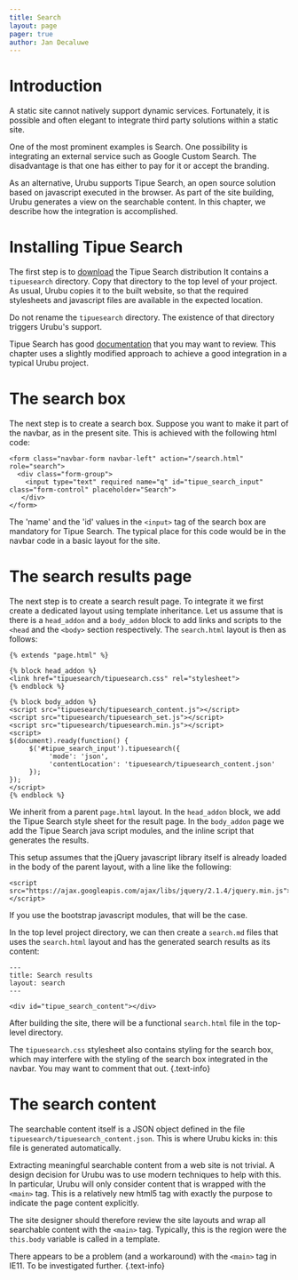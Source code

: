 ```yaml
---
title: Search 
layout: page 
pager: true
author: Jan Decaluwe
---
```


Introduction
============

A static site cannot natively support dynamic services. Fortunately, it is
possible and often elegant to integrate third party solutions within a static
site.

One of the most prominent examples is Search. One possibility is integrating an
external service such as Google Custom Search. The disadvantage is that one has
either to pay for it or accept the branding.  

As an alternative, Urubu supports Tipue Search, an open source solution based
on javascript executed in the browser. As part of the site building, Urubu
generates a view on the searchable content.  In this chapter, we describe how
the integration is accomplished.  

Installing Tipue Search
=======================

The first step is to [download][1] the Tipue Search distribution It contains a
`tipuesearch` directory. Copy that directory to the top level of your project.
As usual, Urubu copies it to the built website, so that the required
stylesheets and javascript files are available in the expected location.

Do not rename the `tipuesearch` directory. The existence of that
directory triggers Urubu's support. 

Tipue Search has good [documentation][2] that you may want to review.  This
chapter uses a slightly modified approach to achieve a good integration in a
typical Urubu project. 

The search box
==============

The next step is to create a search box. Suppose you want to make it part of
the navbar, as in the present site. This is achieved with the following html
code: 

```
<form class="navbar-form navbar-left" action="/search.html" role="search">
  <div class="form-group">
    <input type="text" required name="q" id="tipue_search_input" class="form-control" placeholder="Search"> 
   </div>
</form>
```

The 'name' and the 'id' values in the `<input>` tag of the search box are
mandatory for Tipue Search. The typical place for this code would be in the
navbar code in a basic layout for the site.

The search results page
=======================

The next step is to create a search result page. To integrate it we first
create a dedicated layout using template inheritance.  Let us assume that is
there is  a `head_addon` and a `body_addon` block to add links and scripts to
the `<head` and the `<body>` section respectively. The `search.html` layout is
then as follows:  

```
{% extends "page.html" %}

{% block head_addon %}
<link href="tipuesearch/tipuesearch.css" rel="stylesheet">
{% endblock %}

{% block body_addon %}
<script src="tipuesearch/tipuesearch_content.js"></script>
<script src="tipuesearch/tipuesearch_set.js"></script>
<script src="tipuesearch/tipuesearch.min.js"></script>
<script>
$(document).ready(function() {
     $('#tipue_search_input').tipuesearch({
          'mode': 'json',
          'contentLocation': 'tipuesearch/tipuesearch_content.json' 
     });
});
</script>
{% endblock %}
```

We inherit from a parent `page.html` layout. In the `head_addon` block, we add
the Tipue Search style sheet for the result page. In the `body_addon` page we
add the Tipue Search java script modules, and the inline script that generates
the results. 

This setup assumes that the jQuery javascript library itself is already loaded
in the body of the parent layout, with a line like the following: 

```
<script src="https://ajax.googleapis.com/ajax/libs/jquery/2.1.4/jquery.min.js"></script>
```

If you use the bootstrap javascript modules, that will be the case.

In the top level project directory, we can then create a `search.md` files that
uses the `search.html` layout and has the generated search results as its
content:

```
---
title: Search results
layout: search
---

<div id="tipue_search_content"></div>

```

After building the site, there will be a functional `search.html` file in the
top-level directory.

The `tipuesearch.css` stylesheet also contains styling for the search box,
which may interfere with the styling of the search box integrated in the
navbar.  You may want to comment that out.
{.text-info}

The search content
==================

The searchable content itself is a JSON object defined in the file
`tipuesearch/tipuesearch_content.json`.  This is where Urubu kicks in: this
file is generated automatically. 

Extracting meaningful searchable content from a web site is not trivial. A
design decision for Urubu was to use modern techniques to help with this. In
particular, Urubu will only consider content that is wrapped with the `<main>`
tag. This is a relatively new html5 tag with exactly the purpose to indicate
the page content explicitly.

The site designer should therefore review the site layouts and wrap all
searchable content with the `<main>` tag. Typically, this is the region were
the `this.body` variable is called in a template.

There appears to be a problem (and a workaround) with the `<main>` tag in IE11.
To be investigated further.
{.text-info}

[1]: http://www.tipue.com/search/
[2]: http://www.tipue.com/search/docs/

